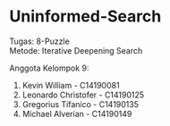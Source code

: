 # Uninformed-Search

Tugas: 8-Puzzle\
Metode: Iterative Deepening Search

Anggota Kelompok 9:
1. Kevin William - C14190081
2. Leonardo Christofer - C14190125
3. Gregorius Tifanico - C14190135
4. Michael Alverian - C14190149
